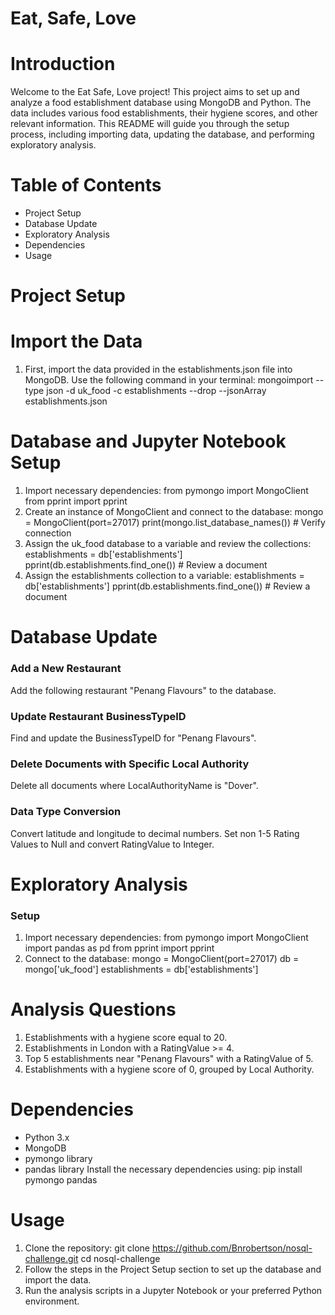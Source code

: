 # Eat, Safe, Love

# Introduction

Welcome to the Eat Safe, Love project! This project aims to set up and analyze a food establishment database using MongoDB and Python. 
The data includes various food establishments, their hygiene scores, and other relevant information. This README will guide you through
the setup process, including importing data, updating the database, and performing exploratory analysis.

# Table of Contents

- Project Setup
- Database Update
- Exploratory Analysis
- Dependencies
- Usage
# Project Setup

# Import the Data
1. First, import the data provided in the establishments.json file into MongoDB. Use the following command in your terminal:
mongoimport --type json -d uk_food -c establishments --drop --jsonArray establishments.json

# Database and Jupyter Notebook Setup
1. Import necessary dependencies:
from pymongo import MongoClient
from pprint import pprint
2. Create an instance of MongoClient and connect to the database:
mongo = MongoClient(port=27017)
print(mongo.list_database_names())  # Verify connection
3. Assign the uk_food database to a variable and review the collections:
establishments = db['establishments']
pprint(db.establishments.find_one())  # Review a document
4. Assign the establishments collection to a variable:
establishments = db['establishments']
pprint(db.establishments.find_one())  # Review a document

# Database Update

### Add a New Restaurant
Add the following restaurant "Penang Flavours" to the database.
### Update Restaurant BusinessTypeID
Find and update the BusinessTypeID for "Penang Flavours".
### Delete Documents with Specific Local Authority
Delete all documents where LocalAuthorityName is "Dover".
### Data Type Conversion
Convert latitude and longitude to decimal numbers.
Set non 1-5 Rating Values to Null and convert RatingValue to Integer.

# Exploratory Analysis

### Setup
1. Import necessary dependencies:
from pymongo import MongoClient
import pandas as pd
from pprint import pprint
2. Connect to the database:
mongo = MongoClient(port=27017)
db = mongo['uk_food']
establishments = db['establishments']

# Analysis Questions
1. Establishments with a hygiene score equal to 20.
2. Establishments in London with a RatingValue >= 4.
3. Top 5 establishments near "Penang Flavours" with a RatingValue of 5.
4. Establishments with a hygiene score of 0, grouped by Local Authority.

# Dependencies

- Python 3.x
- MongoDB
- pymongo library
- pandas library
Install the necessary dependencies using:
pip install pymongo pandas

# Usage

1. Clone the repository:
git clone https://github.com/Bnrobertson/nosql-challenge.git
cd nosql-challenge
2. Follow the steps in the Project Setup section to set up the database and import the data.
3. Run the analysis scripts in a Jupyter Notebook or your preferred Python environment.
